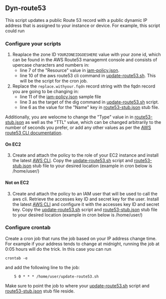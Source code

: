 ## Dyn-route53 

This script updates a public Route 53 record with a public dynamic IP address that is assigned to your instance or device. For example, this script could run 

### Configure your scripts

1. Reaplace the zone ID ```YOURZONEIDGOESHERE``` value with your zone id, which can be found in the AWS Route53 managemnt console and consists of upercase characters and numbers in:
     * line 7 of the "Resource" value in [iam-policy.json](https://github.com/markosluga/Dyn-route53/blob/main/iam-policy.json).
     * line 10 of the aws route53 cli command in [update-route53.sh](https://github.com/markosluga/change-route53/blob/main/update-route53.sh). This will be the script for the cron job.
2. Replace the ```replace.withyour.fqdn``` record string with the fqdn record you are going to be changing in:
     * line 11 of the [iam-policy.json](https://github.com/markosluga/Dyn-route53/blob/main/iam-policy.json) sample file
     * line 3 as the target of the dig command in [update-route53.sh](https://github.com/markosluga/change-route53/blob/main/update-route53.sh) script.
     * line 6 as the value for the "Name" key in [route53-stub.json](https://github.com/markosluga/change-route53/blob/main/route53-stub.json) stub file.

Additionally, you are welocme to change the "Type" value in in [route53-stub.json](https://github.com/markosluga/change-route53/blob/main/route53-stub.json) as well as the "TTL" value, which can be changed arbitrarily to the number of seconds you prefer, or add any other values as per the [AWS route53 CLI documentation](https://awscli.amazonaws.com/v2/documentation/api/latest/reference/route53/change-resource-record-sets.html).

#### On EC2

3. Create and attach the policy to the role of your EC2 instance and install the latest [AWS CLI](https://docs.aws.amazon.com/cli/latest/userguide/getting-started-install.html). Copy the [update-route53.sh](https://github.com/markosluga/change-route53/blob/main/update-route53.sh) script and [route53-stub.json](https://github.com/markosluga/change-route53/blob/main/route53-stub.json) stub file to your desired location (example in cron below is /home/user/)

#### Not on EC2

3. Create and attach the policy to an IAM user that will be used to call the aws cli. Retrieve the accesses key ID and secret key for the user. Install the latest [AWS CLI](https://docs.aws.amazon.com/cli/latest/userguide/getting-started-install.html) and configure it with the accesses key ID and secret key. Copy the [update-route53.sh](https://github.com/markosluga/change-route53/blob/main/update-route53.sh) script and [route53-stub.json](https://github.com/markosluga/change-route53/blob/main/route53-stub.json) stub file to your desired location (example in cron below is /home/user/)

### Configure crontab

Create a cron job that runs the job based on your IP address change time. For example if your address tends to change at midnight, running the job at 0:05 hours will do the trick. In this case you can run
```
crontab -e 
```
and add the following line to the job:
```
    5 0 * * * /home/user/update-route53.sh
```
Make sure to point the job to where your [update-route53.sh](https://github.com/markosluga/change-route53/blob/main/update-route53.sh) script and [route53-stub.json](https://github.com/markosluga/change-route53/blob/main/route53-stub.json) stub file reside.
